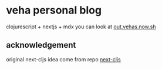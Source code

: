 # veha personal blog
clojurescript + nextjs + mdx
you can look  at [out.vehas.now.sh](https://out.vehas.now.sh)


## acknowledgement
original next-cljs idea come from  repo [next-cljs](https://github.com/thheller/next-cljs)